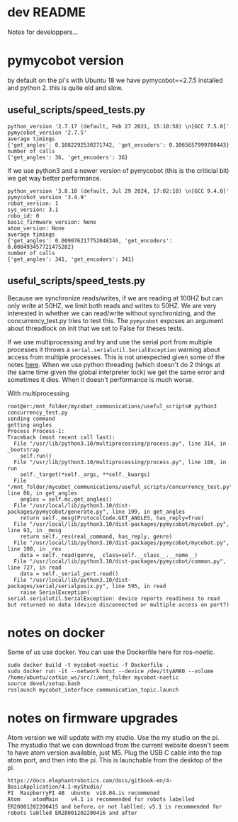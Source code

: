 # dev README

Notes for developpers...

# pymycobot version
by default on the pi's with Ubuntu 18 we have pymycobot==2.7.5 installed and python 2.
this is quite old and slow.

## useful_scripts/speed_tests.py

```
python_version '2.7.17 (default, Feb 27 2021, 15:10:58) \n[GCC 7.5.0]'
pymycobot_version '2.7.5'
average timings
{'get_angles': 0.1082292530271742, 'get_encoders': 0.1065657999780443}
number of calls
{'get_angles': 36, 'get_encoders': 36}
```

If we use python3 and a newer version of pymycobot (this is the criticial bit) we get way better performance.
```
python_version '3.8.10 (default, Jul 29 2024, 17:02:10) \n[GCC 9.4.0]'
pymycobot_version '3.4.9'
robot_version: 1
sys_version: 3.1
robo_id: 0
basic_firmware_version: None
atom_version: None
average timings
{'get_angles': 0.009076217752048346, 'get_encoders': 0.008493457721475282}
number of calls
{'get_angles': 341, 'get_encoders': 341}
```
## useful_scripts/speed_tests.py
Because we synchronize reads/writes, if we are reading at 100HZ but can only write at 50HZ, we limit both reads and writes to 50HZ. We are very interested in whether we can read/write without synchronizing, and the concurrency_test.py tries to test this. The `pymycobot` exposes an argument about threadlock on init that we set to False for theses tests.

If we use multiprocessing and try and use the serial port from multiple processes it throws a `serial.serialutil.SerialException` warning about access from multiple processes. This is not unexpected given some of the notes [here](https://stackoverflow.com/questions/30316722/what-is-the-best-practice-for-locking-serial-ports-and-other-devices-in-linux). When we use python threading (which doesn't do 2 things at the same time given the global interpreter lock) we get the same error and sometimes it dies. When it doesn't performance is much worse.


With multiprocessing
```
root@er:/mnt_folder/mycobot_communications/useful_scripts# python3 concurrency_test.py
sending command
getting angles
Process Process-1:
Traceback (most recent call last):
  File "/usr/lib/python3.10/multiprocessing/process.py", line 314, in _bootstrap
    self.run()
  File "/usr/lib/python3.10/multiprocessing/process.py", line 108, in run
    self._target(*self._args, **self._kwargs)
  File "/mnt_folder/mycobot_communications/useful_scripts/concurrency_test.py", line 86, in get_angles
    angles = self.mc.get_angles()
  File "/usr/local/lib/python3.10/dist-packages/pymycobot/generate.py", line 199, in get_angles
    return self._mesg(ProtocolCode.GET_ANGLES, has_reply=True)
  File "/usr/local/lib/python3.10/dist-packages/pymycobot/mycobot.py", line 93, in _mesg
    return self._res(real_command, has_reply, genre)
  File "/usr/local/lib/python3.10/dist-packages/pymycobot/mycobot.py", line 100, in _res
    data = self._read(genre, _class=self.__class__.__name__)
  File "/usr/local/lib/python3.10/dist-packages/pymycobot/common.py", line 727, in read
    data = self._serial_port.read()
  File "/usr/local/lib/python3.10/dist-packages/serial/serialposix.py", line 595, in read
    raise SerialException(
serial.serialutil.SerialException: device reports readiness to read but returned no data (device disconnected or multiple access on port?)
```

# notes on docker

Some of us use docker. You can use the Dockerfile here for ros-noetic.

```
sudo docker build -t mycobot-noetic -f Dockerfile .
sudo docker run -it --network host --device /dev/ttyAMA0 --volume /home/ubuntu/catkin_ws/src/:/mnt_folder mycobot-noetic
source devel/setup.bash
roslaunch mycobot_interface communication_topic.launch
```

# notes on firmware upgrades
Atom version we will update with my studio. Use the my studio on the pi. The mystudio that we can download from the current website doesn't seem to have atom version available, just M5. Plug the USB C cable into the top atom port, and then into the pi. This is launchable from the desktop of the pi.

```
https://docs.elephantrobotics.com/docs/gitbook-en/4-BasicApplication/4.1-myStudio/
PI	RaspberryPI 4B	ubuntu	v18.04.is recommened
Atom	atomMain	v4.1 is recommended for robots labelled ER28001202200415 and before，or not lablled; v5.1 is recommended for robots lablled ER28001202200416 and after
```